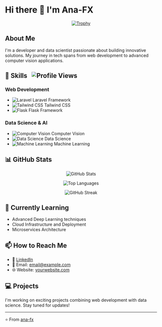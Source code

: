 # Hi there 👋 I'm Ana-FX

<div align="center">
  
[![Trophy](https://github-profile-trophy.vercel.app/?username=ana-fx&theme=radical&column=7&margin-w=15&margin-h=15&no-frame=true)](https://github.com/ryo-ma/github-profile-trophy)

</div>

## About Me
I'm a developer and data scientist passionate about building innovative solutions. My journey in tech spans from web development to advanced computer vision applications.

## 🚀 Skills &nbsp; ![Profile Views](https://komarev.com/ghpvc/?username=ana-fx&color=blueviolet)

### Web Development
- ![Laravel](https://img.shields.io/badge/-Laravel-FF2D20?style=flat-square&logo=laravel&logoColor=white) Laravel Framework
- ![Tailwind CSS](https://img.shields.io/badge/-Tailwind_CSS-38B2AC?style=flat-square&logo=tailwind-css&logoColor=white) Tailwind CSS
- ![Flask](https://img.shields.io/badge/-Flask-000000?style=flat-square&logo=flask&logoColor=white) Flask Framework

### Data Science & AI
- ![Computer Vision](https://img.shields.io/badge/-Computer_Vision-4285F4?style=flat-square&logo=opencv&logoColor=white) Computer Vision
- ![Data Science](https://img.shields.io/badge/-Data_Science-FF6F00?style=flat-square&logo=python&logoColor=white) Data Science
- ![Machine Learning](https://img.shields.io/badge/-Machine_Learning-01D277?style=flat-square&logo=tensorflow&logoColor=white) Machine Learning

## 📊 GitHub Stats

<div align="center">
  
![GitHub Stats](https://github-readme-stats.vercel.app/api?username=ana-fx&show_icons=true&theme=radical&count_private=true&include_all_commits=true&hide_border=true&border_radius=10&card_width=500)

![Top Languages](https://github-readme-stats.vercel.app/api/top-langs/?username=ana-fx&layout=compact&theme=radical&hide_border=true&border_radius=10&card_width=500)

![GitHub Streak](https://github-readme-streak-stats.herokuapp.com/?user=ana-fx&theme=radical&hide_border=true&border_radius=10&card_width=500)

</div>

## 🌱 Currently Learning
- Advanced Deep Learning techniques
- Cloud Infrastructure and Deployment
- Microservices Architecture

## 📫 How to Reach Me
- 💼 [LinkedIn](#)
- 📧 Email: [email@example.com](mailto:email@example.com)
- 🌐 Website: [yourwebsite.com](https://yourwebsite.com)

## 💻 Projects
I'm working on exciting projects combining web development with data science. Stay tuned for updates!

---
⭐️ From [ana-fx](https://github.com/ana-fx)
